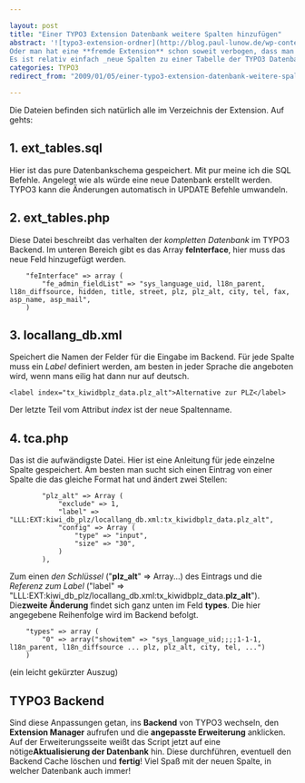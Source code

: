 ```yaml
---

layout: post
title: "Einer TYPO3 Extension Datenbank weitere Spalten hinzufügen"
abstract: '![typo3-extension-ordner](http://blog.paul-lunow.de/wp-content/uploads/2009/01/typo3-extension-ordner.png)Mal angenommen man hat mit dem **Kickstarter** eine tolle Erweiterung erstellt, fröhlich begonnen zu entwickeln und dann festgestellt man braucht **weitere Felder**.
Oder man hat eine **fremde Extension** schon soweit verbogen, dass man getrost auch noch die Datenbank erweitern könnte, dann braucht man eine ganze Menge Geduld, ein gutes Gedächnis oder **die folgende Anleitung**.
Es ist relativ einfach _neue Spalten zu einer Tabelle der TYPO3 Datenbank_ hinzuzufügen. Man muss gerade mal **4 Dateien** bearbeiten.'
categories: TYPO3
redirect_from: "2009/01/05/einer-typo3-extension-datenbank-weitere-spalten-hinzufugen/"

---
```


Die Dateien befinden sich natürlich alle im Verzeichnis der Extension. Auf gehts:

## 1\. ext\_tables.sql
Hier ist das pure Datenbankschema gespeichert. Mit pur meine ich die SQL Befehle. Angelegt wie als würde eine neue Datenbank erstellt werden. TYPO3 kann die Änderungen automatisch in UPDATE Befehle umwandeln.

## 2\. ext\_tables.php
Diese Datei beschreibt das verhalten der _kompletten_ _Datenbank_ im TYPO3 Backend. Im unteren Bereich gibt es das Array **feInterface**, hier muss das neue Feld hinzugefügt werden.

        "feInterface" => array (
            "fe_admin_fieldList" => "sys_language_uid, l18n_parent, l18n_diffsource, hidden, title, street, plz, plz_alt, city, tel, fax, asp_name, asp_mail",
        )

## 3\. locallang\_db.xml
Speichert die Namen der Felder für die Eingabe im Backend. Für jede Spalte muss ein _Label_ definiert werden, am besten in jeder Sprache die angeboten wird, wenn mans eilig hat dann nur auf deutsch.

    <label index="tx_kiwidbplz_data.plz_alt">Alternative zur PLZ</label>

Der letzte Teil vom Attribut _index_ ist der neue Spaltenname.

## 4\. tca.php
Das ist die aufwändigste Datei. Hier ist eine Anleitung für jede einzelne Spalte gespeichert. Am besten man sucht sich einen Eintrag von einer Spalte die das gleiche Format hat und ändert zwei Stellen:

            "plz_alt" => Array (
                "exclude" => 1,
                "label" => "LLL:EXT:kiwi_db_plz/locallang_db.xml:tx_kiwidbplz_data.plz_alt",
                "config" => Array (
                    "type" => "input",
                    "size" => "30",
                )
            ),

Zum einen _den Schlüssel_ ("**plz\_alt**" =\> Array...) des Eintrags und die _Referenz zum Label_ ("label" =\> "LLL:EXT:kiwi\_db\_plz/locallang\_db.xml:tx\_kiwidbplz\_data.**plz\_alt**").
Die**zweite Änderung** findet sich ganz unten im Feld **types**. Die hier angegebene Reihenfolge wird im Backend befolgt.

        "types" => array (
            "0" => array("showitem" => "sys_language_uid;;;;1-1-1, l18n_parent, l18n_diffsource ... plz, plz_alt, city, tel, ...")
        )

(ein leicht gekürzter Auszug)

## TYPO3 Backend
Sind diese Anpassungen getan, ins **Backend** von TYPO3 wechseln, den **Extension Manager** aufrufen und die **angepasste Erweiterung** anklicken. Auf der Erweiterungsseite weißt das Script jetzt auf eine nötige**Aktualisierung der Datenbank** hin. Diese durchführen, eventuell den Backend Cache löschen und **fertig**!
Viel Spaß mit der neuen Spalte, in welcher Datenbank auch immer!